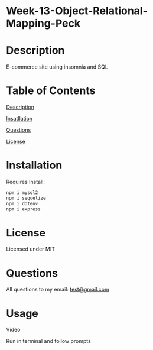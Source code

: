 # Week-13-Object-Relational-Mapping-Peck



# Description
E-commerce site using insomnia and SQL

# Table of Contents
[Description](#Description)

[Insatllation](#Installation)

[Questions](#Questions)

[License](#License)

# Installation

Requires Install:

```bash
npm i mysql2
npm i sequelize
npm i dotenv
npm i express
```

# License

Licensed under MIT



# Questions

All questions to my email: test@gmail.com

# Usage

Video

Run in terminal and follow prompts
